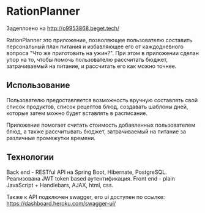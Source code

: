# RationPlanner
Задеплоено на http://o9953868.beget.tech/

RationPlanner это приложение, позволяющее пользователю составить персональный план питания и избавляющее его от
каждодневного вопроса "Что же приготовить на ужин?". При этом в приложении сделан упор на то, чтобы помочь
пользователю рассчитать бюджет, затрачиваемый на питание, и рассчитать его как можно точнее.

## Использование

Пользователю предоставляется возможность вручную составлять свой список продуктов, список рецептов блюд, создавать
шаблоны дней, которые затем можно будет вставлять в расписание.

Приложение помогает считать стоимость добавленных пользователем блюд, а также рассчитывать бюджет, затрачиваемый на
питание за различные промежутки времени.

## Технологии

Back end - RESTful API на Spring Boot, Hibernate, PostgreSQL. Реализована JWT token based аутентификация.
Front end - plain JavaScript + Handlebars, AJAX, html, css.

Также к API подключен swagger, его ui доступен по ссылке: https://dashboard.heroku.com/swagger-ui/